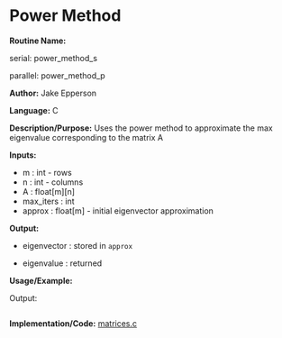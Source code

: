 # Power Method

**Routine Name:** 

serial: power_method_s

parallel: power_method_p

**Author:** Jake Epperson

**Language:** C

**Description/Purpose:** Uses the power method to approximate the max eigenvalue corresponding to the matrix A

**Inputs:**

- m : int - rows
- n : int - columns
- A : float[m][n]
- max_iters : int
- approx : float[m] - initial eigenvector approximation

**Output:** 

- eigenvector : stored in `approx`

- eigenvalue : returned

**Usage/Example:**

Output:
```
```

**Implementation/Code:** [matrices.c](../../../../src/linear_algebra/C/matrices.c)